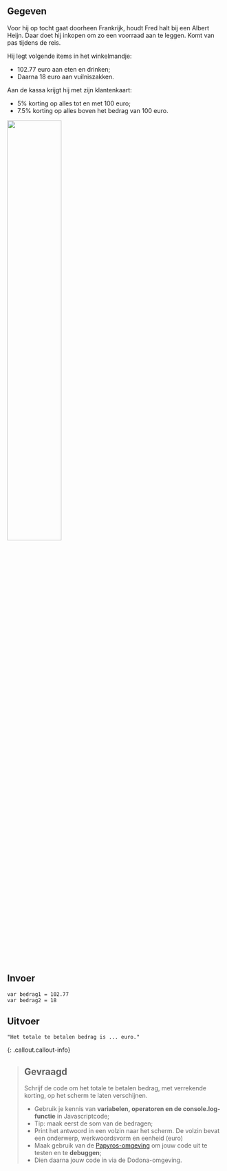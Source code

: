 ## Gegeven

Voor hij op tocht gaat doorheen Frankrijk, houdt Fred halt bij een Albert Heijn. Daar doet hij inkopen om zo een voorraad aan te leggen. Komt van pas tijdens de reis. 

Hij legt volgende items in het winkelmandje: 
* 102.77 euro aan eten en drinken; 
* Daarna 18 euro aan vuilniszakken. 

Aan de kassa krijgt hij met zijn klantenkaart: 
* 5% korting op alles tot en met 100 euro; 
* 7.5% korting op alles boven het bedrag van 100 euro. 

<img src="https://ah.bbvms.com/mediaclip/4668267/pthumbnail/640/360.jpg" width="50%"/>

## Invoer
```
var bedrag1 = 102.77
var bedrag2 = 18
```
## Uitvoer
```
"Het totale te betalen bedrag is ... euro."
```

{: .callout.callout-info}
> ## Gevraagd
> Schrijf de code om het totale te betalen bedrag, met verrekende korting, op het scherm te laten verschijnen. 
> * Gebruik je kennis van **variabelen, operatoren en de console.log-functie** in Javascriptcode;
> * Tip: maak eerst de som van de bedragen;
> * Print het antwoord in een volzin naar het scherm. De volzin bevat een onderwerp, werkwoordsvorm en eenheid (euro)
> * Maak gebruik van de [Papyros-omgeving](https://papyros.dodona.be/?locale=nl&language=JavaScript) om jouw code uit te testen en te **debuggen**; 
> * Dien daarna jouw code in via de Dodona-omgeving. 

